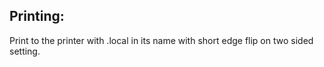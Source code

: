 ## Printing: 

Print to the printer with .local in its name with short edge flip on two sided setting.

